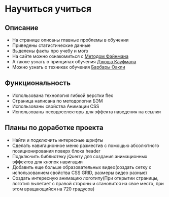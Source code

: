 # Научиться учиться
## Описание
- На странице описаны главные проблемы в обучении
- Приведены статистические данные
- Выделены факты про учебу и могз
- На сайте можно ознакомиться с [Методом Фэйнмана](http://)
- А также узнать о принципах обучения [Джоша Кауфмана](http://)
- Можно узнать о техниках обучения [Барбары Оакли](http://)
## Функциональность
- Использована технология гибкой верстки flex
- Страница написана по методологии БЭМ
- Использованы свойства Анимации CSS
- Использованы псевдоселекторы для эффекта наведения на ссылки
## Планы по доработке проекта
- Найти и подключить интересные шрифты
- Сделать навигационное меню разместив с помощью абсолютного позиционирования поверх блока header
- Подключить библиотеку jQuerry для создания анимационных эффектов для кнопок навигации
- Добавить еще больше образовательных видео(создать сетку с использованием свойства CSS GRID, размеры видео разные)
- Создать интересную анимацию логотипу(При открытии страницы, логотип вылетает с правой стороны и становится на свое место, при этом вращающийся на 720 градусов)
